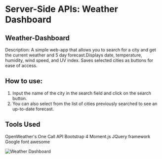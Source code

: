 # Server-Side APIs: Weather Dashboard

## Weather-Dashboard

Description:
A simple web-app that allows you to search for a city and get the current weather and 5 day forecast.Displays date, temperature, humidity, wind speed, and UV index. Saves selected cities as buttons for ease of access.

## How to use:

1. Input the name of the city in the search field and click on the search button.
2. You can also select from the list of cities previously searched to see an up-to-date forecast.

## Tools Used

OpenWeather's One Call API
Bootstrap 4
Moment.js
JQuery framework
Google font awesome

![Weather Dashboard](https://user-images.githubusercontent.com/60456593/79700071-e7729300-8258-11ea-829f-3713a920bfb8.png)

